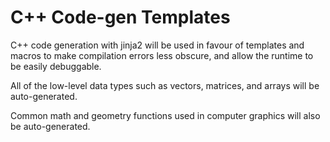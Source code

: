 C++ Code-gen Templates
======================

C++ code generation with jinja2 will be used in favour of templates and macros
to make compilation errors less obscure, and allow the runtime to be easily debuggable.

All of the low-level data types such as vectors, matrices, and arrays will be auto-generated. 

Common math and geometry functions used in computer graphics will also be auto-generated.
